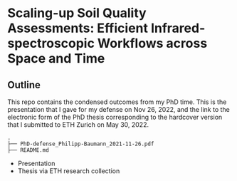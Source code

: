 # Scaling-up Soil Quality Assessments: Efficient Infrared-spectroscopic Workflows across Space and Time

## Outline

This repo contains the condensed outcomes from my PhD time. This is the presentation that I gave for my defense on Nov 26, 2022, and the link to the electronic form of the PhD thesis corresponding to the hardcover version that I submitted to ETH Zurich on May 30, 2022.

```
.
├── PhD-defense_Philipp-Baumann_2021-11-26.pdf
├── README.md
```
- Presentation
- Thesis via ETH research collection
